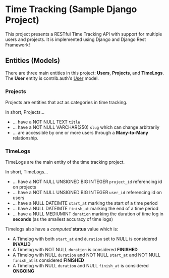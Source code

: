 # Time Tracking (Sample Django Project)
This project presents a RESTful Time Tracking API with support for multiple users and projects. It is implemented using Django and Django Rest Framework!

## Entities (Models)
There are three main entities in this project: **Users**, **Projects**, and **TimeLogs**. The **User** entity is contrib.auth's [User](https://docs.djangoproject.com/en/4.1/ref/contrib/auth/#user-model) model. 

### Projects
Projects are entities that act as categories in time tracking. 

In short, Projects...
- ... have a NOT NULL TEXT `title`
- ... have a NOT NULL VARCHAR(250) `slug` which can change arbitrarily
- ... are accessible by one or more users through a **Many-to-Many** relationship.

### TimeLogs
TimeLogs are the main entity of the time tracking project.

In short, TimeLogs...
- ... have a NOT NULL UNSIGNED BIG INTEGER `project_id` referencing id on projects
- ... have a NOT NULL UNSIGNED BIG INTEGER `user_id` referencing id on users
- ... have a NULL DATEIMTE `start_at` marking the start of a time period
- ... have a NULL DATEIMTE `finish_at` marking the end of a time period
- ... have a NULL MEDIUMINT `duration` marking the duration of time log in **seconds** (as the smallest accuracy of time logs)

Timelogs also have a *computed* **status** value which is:
- A Timelog with both `start_at` and `duration` set to NULL is considered **INVALID**
- A Timelog with NOT NULL `duration` is considered **FINISHED**
- A Timelog with NULL `duration` and NOT NULL `start_at` and NOT NULL `finish_at` is considered **FINISHED**
- A Timelog with NULL `duration` and NULL `finish_at` is considered **ONGOING**

